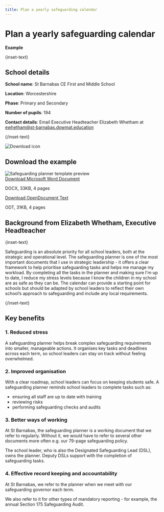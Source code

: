```yaml
---
title: Plan a yearly safeguarding calendar
---
```


# Plan a yearly safeguarding calendar

<strong class="govuk-tag">Example</strong>

{inset-text}

## School details

**School name**: St Barnabas CE First and Middle School

**Location**: Worcestershire

**Phase**: Primary and Secondary

**Number of pupils**: 194

**Contact details**: Email Executive Headteacher Elizabeth Whetham at <ewhetham@st-barnabas.dowmat.education>

{/inset-text}

<div class="info-box">
  <div class="info-box__corner">
    <img src="/assets/images/download-icon.svg" alt="Download icon">
  </div>
  <h2 class="govuk-heading-m">
    Download the example
  </h2>
  <div class="govuk-grid-row info-box__download-content">
    <div class="govuk-grid-column-one-half">
      <img src="/assets/images/safeguarding_planner_template.png" alt="Safeguarding planner template preview" class="dfe-file-preview-image">
    </div>
    <div class="govuk-grid-column-one-half">
      <div class="info-box__content">
        <a class="govuk-body" href="<%= @base_url %>/assets/files/safeguarding_planner_template.docx">
          Download Microsoft Word Document
        </a>
        <p>
          DOCX, 33KB, 4 pages
        </p>
        <a class="govuk-body" href="<%= @base_url %>/assets/files/safeguarding_planner_template.odt">
          Download OpenDocument Text
        </a>
        <p>
          ODT, 31KB, 4 pages
        </p>
      </div>
    </div>
  </div>
</div>

## Background from Elizabeth Whetham, Executive Headteacher

{inset-text}

Safeguarding is an absolute priority for all school leaders, both at the strategic and operational level. The safeguarding planner is one of the most important documents that I use in strategic leadership - it offers a clear framework to help prioritise safeguarding tasks and helps me manage my workload. By completing all the tasks in the planner and making sure I'm up to date, I reduce my stress levels because I know the children in my school are as safe as they can be. The calendar can provide a starting point for schools but should be adapted by school leaders to reflect their own school’s approach to safeguarding and include any local requirements.

{/inset-text}

## Key benefits

### 1. Reduced stress

A safeguarding planner helps break complex safeguarding requirements into smaller, manageable actions. It organises key tasks and deadlines across each term, so school leaders can stay on track without feeling overwhelmed.

### 2. Improved organisation

With a clear roadmap, school leaders can focus on keeping students safe. A safeguarding planner reminds school leaders to complete tasks such as:

- ensuring all staff are up to date with training
- reviewing risks
- performing safeguarding checks and audits

### 3. Better ways of working

At St Barnabas, the safeguarding planner is a working document that we refer to regularly. Without it, we would have to refer to several other documents more often e.g. our 79-page safeguarding policy.

The school leader, who is also the Designated Safeguarding Lead (DSL), owns the planner. Deputy DSLs support with the completion of safeguarding tasks.

### 4. Effective record keeping and accountability

At St Barnabas, we refer to the planner when we meet with our safeguarding governor each term.

We also refer to it for other types of mandatory reporting - for example, the annual Section 175 Safeguarding Audit.
